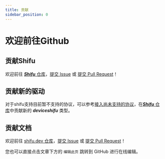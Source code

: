 ```yaml
---
title: 贡献
sidebar_position: 0
---
```

# 欢迎前往Github
## 贡献Shifu

欢迎前往 [***Shifu*** 仓库](https://github.com/Edgenesis/shifu)，[提交 Issue](https://github.com/Edgenesis/shifu/issues/new/choose) 或 [提交 Pull Request](https://github.com/Edgenesis/shifu/pulls)！
## 贡献新的驱动

对于shifu支持目前暂不支持的协议，可以参考[接入尚未支持的协议](https://github.com/Edgenesis/shifu/blob/main/docs/development/develop-deviceshifu.md)，在[***Shifu*** 仓库](https://github.com/Edgenesis/shifu)中贡献新的 ***deviceshifu*** 类型。
## 贡献文档
欢迎前往 [shifu.dev 仓库](https://github.com/Edgenesis/shifu.run)，[提交 Issue](https://github.com/Edgenesis/shifu.run/issues/new/choose) 或 [提交 Pull Request](https://github.com/Edgenesis/shifu.run/compare)！

您也可以直接点击文章下方的 `编辑此页` 跳转到 GitHub 进行在线编辑。
